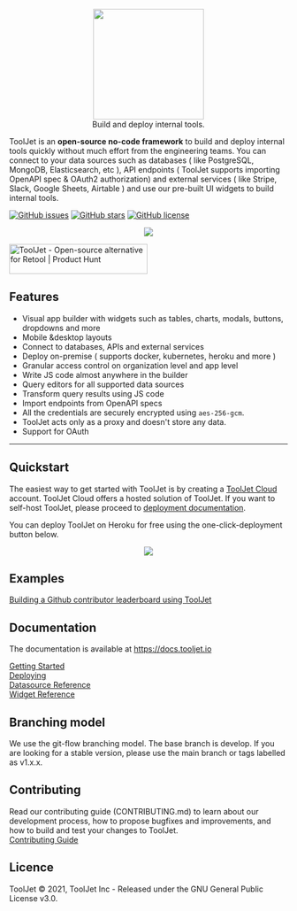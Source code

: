 <p align="center">
  <img src="https://user-images.githubusercontent.com/7828962/120930301-4ec3fe80-c70a-11eb-91b7-4bdbc31fd928.png" width="200" />
  <br/>
  Build and deploy internal tools.
</p>

ToolJet is an **open-source no-code framework** to build and deploy internal tools quickly without much effort from the engineering teams. You can connect to your data sources such as databases ( like PostgreSQL, MongoDB, Elasticsearch, etc ), API endpoints ( ToolJet supports importing OpenAPI spec & OAuth2 authorization) and external services ( like Stripe, Slack, Google Sheets, Airtable ) and use our pre-built UI widgets to build internal tools.

[![GitHub issues](https://img.shields.io/github/issues/ToolJet/ToolJet)](https://github.com/ToolJet/ToolJet/issues)
[![GitHub stars](https://img.shields.io/github/stars/ToolJet/ToolJet)](https://github.com/ToolJet/ToolJet/stargazers)
[![GitHub license](https://img.shields.io/github/license/ToolJet/ToolJet)](https://github.com/ToolJet/ToolJet)


<p align="center">
  <kbd>
    <img src="https://user-images.githubusercontent.com/7828962/120830570-4211a000-c57c-11eb-97f5-a650b177a082.png" />
  </kbd>
</p>

<a href="https://www.producthunt.com/posts/tooljet?utm_source=badge-featured&utm_medium=badge&utm_souce=badge-tooljet" target="_blank"><img src="https://api.producthunt.com/widgets/embed-image/v1/featured.svg?post_id=298959&theme=dark" alt="ToolJet - Open-source alternative for Retool | Product Hunt" style="width: 250px; height: 54px;" width="250" height="54" /></a>


## Features

- Visual app builder with widgets such as tables, charts, modals, buttons, dropdowns and more
- Mobile &desktop layouts
- Connect to databases, APIs and external services
- Deploy on-premise ( supports docker, kubernetes, heroku and more )
- Granular access control on organization level and app level
- Write JS code almost anywhere in the builder
- Query editors for all supported data sources
- Transform query results using JS code 
- Import endpoints from OpenAPI specs 
- All the credentials are securely encrypted using `aes-256-gcm`.
- ToolJet acts only as a proxy and doesn't store any data.
- Support for OAuth

<hr>

## Quickstart 
The easiest way to get started with ToolJet is by creating a [ToolJet Cloud](https://tooljet.io) account. ToolJet Cloud offers a hosted solution of ToolJet. If you want to self-host ToolJet, please proceed to [deployment documentation](https://docs.tooljet.io/docs/deployment/architecture).

You can deploy ToolJet on Heroku for free using the one-click-deployment button below.
<p align="center">
<a href="https://heroku.com/deploy?template=https://github.com/tooljet/tooljet/tree/main"><img src="https://www.herokucdn.com/deploy/button.svg" /></a>
</P>



## Examples 

[Building a Github contributor leaderboard using ToolJet](https://blog.tooljet.io/building-a-github-contributor-leaderboard-using-tooljet/)<br>

## Documentation
The documentation is available at https://docs.tooljet.io 

[Getting Started](https://docs.tooljet.io)<br>
[Deploying](https://docs.tooljet.io)<br>
[Datasource Reference](https://docs.tooljet.io)<br>
[Widget Reference](https://docs.tooljet.io)

## Branching model
We use the git-flow branching model. The base branch is develop. If you are looking for a stable version, please use the main branch or tags labelled as v1.x.x.

## Contributing
Read our contributing guide (CONTRIBUTING.md) to learn about our development process, how to propose bugfixes and improvements, and how to build and test your changes to ToolJet. <br>
[Contributing Guide](https://docs.tooljet.io/docs/contributing-guide/deployment/docker)

## Licence
ToolJet © 2021, ToolJet Inc - Released under the GNU General Public License v3.0.
